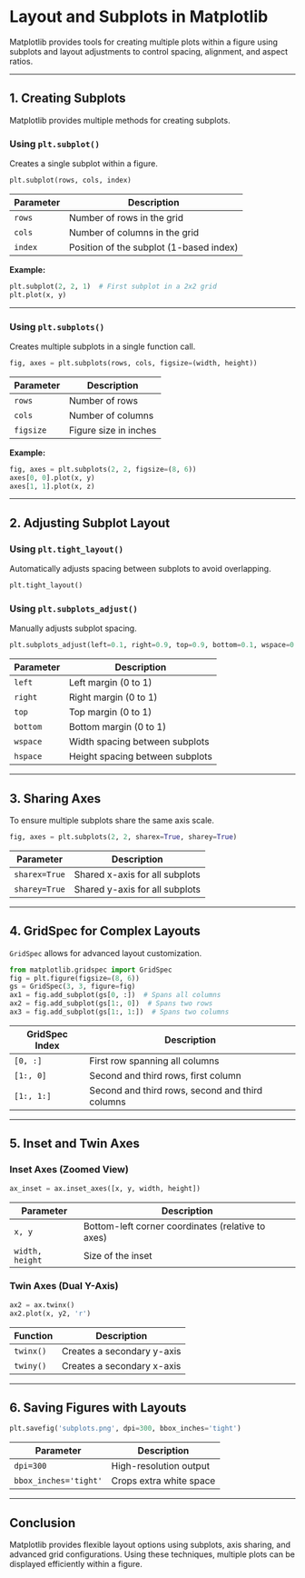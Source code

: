 # **Layout and Subplots in Matplotlib**  

Matplotlib provides tools for creating multiple plots within a figure using subplots and layout adjustments to control spacing, alignment, and aspect ratios.  

---

## **1. Creating Subplots**  

Matplotlib provides multiple methods for creating subplots.  

### **Using `plt.subplot()`**  
Creates a single subplot within a figure.  

```python
plt.subplot(rows, cols, index)
```

| Parameter | Description |
|-----------|-------------|
| `rows` | Number of rows in the grid |
| `cols` | Number of columns in the grid |
| `index` | Position of the subplot (1-based index) |

**Example:**  
```python
plt.subplot(2, 2, 1)  # First subplot in a 2x2 grid
plt.plot(x, y)
```

---

### **Using `plt.subplots()`**  
Creates multiple subplots in a single function call.  

```python
fig, axes = plt.subplots(rows, cols, figsize=(width, height))
```

| Parameter | Description |
|-----------|-------------|
| `rows` | Number of rows |
| `cols` | Number of columns |
| `figsize` | Figure size in inches |

**Example:**  
```python
fig, axes = plt.subplots(2, 2, figsize=(8, 6))
axes[0, 0].plot(x, y)
axes[1, 1].plot(x, z)
```

---

## **2. Adjusting Subplot Layout**  

### **Using `plt.tight_layout()`**  
Automatically adjusts spacing between subplots to avoid overlapping.  

```python
plt.tight_layout()
```

### **Using `plt.subplots_adjust()`**  
Manually adjusts subplot spacing.  

```python
plt.subplots_adjust(left=0.1, right=0.9, top=0.9, bottom=0.1, wspace=0.4, hspace=0.4)
```

| Parameter | Description |
|-----------|-------------|
| `left` | Left margin (0 to 1) |
| `right` | Right margin (0 to 1) |
| `top` | Top margin (0 to 1) |
| `bottom` | Bottom margin (0 to 1) |
| `wspace` | Width spacing between subplots |
| `hspace` | Height spacing between subplots |

---

## **3. Sharing Axes**  

To ensure multiple subplots share the same axis scale.  

```python
fig, axes = plt.subplots(2, 2, sharex=True, sharey=True)
```

| Parameter | Description |
|-----------|-------------|
| `sharex=True` | Shared x-axis for all subplots |
| `sharey=True` | Shared y-axis for all subplots |

---

## **4. GridSpec for Complex Layouts**  

`GridSpec` allows for advanced layout customization.  

```python
from matplotlib.gridspec import GridSpec
fig = plt.figure(figsize=(8, 6))
gs = GridSpec(3, 3, figure=fig)
ax1 = fig.add_subplot(gs[0, :])  # Spans all columns
ax2 = fig.add_subplot(gs[1:, 0])  # Spans two rows
ax3 = fig.add_subplot(gs[1:, 1:])  # Spans two columns
```

| GridSpec Index | Description |
|---------------|-------------|
| `[0, :]` | First row spanning all columns |
| `[1:, 0]` | Second and third rows, first column |
| `[1:, 1:]` | Second and third rows, second and third columns |

---

## **5. Inset and Twin Axes**  

### **Inset Axes (Zoomed View)**  
```python
ax_inset = ax.inset_axes([x, y, width, height])
```

| Parameter | Description |
|-----------|-------------|
| `x, y` | Bottom-left corner coordinates (relative to axes) |
| `width, height` | Size of the inset |

### **Twin Axes (Dual Y-Axis)**  
```python
ax2 = ax.twinx()
ax2.plot(x, y2, 'r')
```

| Function | Description |
|----------|-------------|
| `twinx()` | Creates a secondary y-axis |
| `twiny()` | Creates a secondary x-axis |

---

## **6. Saving Figures with Layouts**  

```python
plt.savefig('subplots.png', dpi=300, bbox_inches='tight')
```

| Parameter | Description |
|-----------|-------------|
| `dpi=300` | High-resolution output |
| `bbox_inches='tight'` | Crops extra white space |

---

## **Conclusion**  

Matplotlib provides flexible layout options using subplots, axis sharing, and advanced grid configurations. Using these techniques, multiple plots can be displayed efficiently within a figure.
